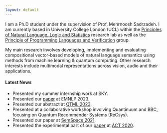 ```yaml
---
layout: default
---
```


I am a Ph.D student under the supervision of Prof. Mehrnoosh Sadrzadeh. I am currently based in University College London (UCL) within the [Principles of Natural Language, Logic and Statistics](https://www.ucl.ac.uk/computer-science/research/research-groups/principles-natural-language-logic-and-statistics) research lab as well as the [Principle of Programming Languages and Verification](http://pplv.cs.ucl.ac.uk/welcome/) group.

My main research involves developing, implementing and evaluating compositional vector-based models of natural language semantics using methods from machine learning & quantum computing. Other research interests include multimodal representations across vision, audio and their applications.

#### Latest News

*   Presented my summer internship work at SKY.
*   Presented our [paper](https://aclanthology.org/2023.crac-main.3/) at EMNLP 2023.
*   Presented our abstract at [QTML 2023](https://qtml-2023.web.cern.ch/).
*   Presented at a collaborative workshop involving Quantinuum and BBC, focusing on Quantum Recommender Systems (ReCsys).
*   Presented our paper at [SemSpace 2021](https://sites.google.com/view/semspace2021/home).
*   Presented the experimental part of our [paper](https://compositionality-journal.org/papers/compositionality-5-2/) at [ACT 2020](https://www.appliedcategorytheory.org/).

